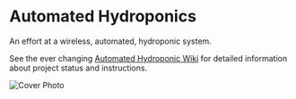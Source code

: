 # Automated Hydroponics

An effort at a wireless, automated, hydroponic system.

See the ever changing [Automated Hydroponic Wiki](https://github.com/cbrum11/automated-hydroponics/wiki) for detailed information about project status and instructions.

![Cover Photo](https://github.com/cbrum11/automated-hydroponics/blob/master/IMG/Cover%20Photo.png?raw=true)

